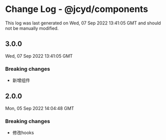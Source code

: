 # Change Log - @jcyd/components

This log was last generated on Wed, 07 Sep 2022 13:41:05 GMT and should not be manually modified.

## 3.0.0
Wed, 07 Sep 2022 13:41:05 GMT

### Breaking changes

- 新增组件

## 2.0.0
Mon, 05 Sep 2022 14:04:48 GMT

### Breaking changes

- 修改hooks

